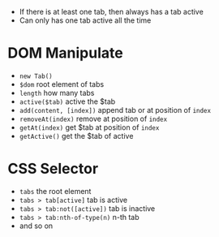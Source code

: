 - If there is at least one tab, then always has a tab active
- Can only has one tab active all the time

# DOM Manipulate
- `new Tab()` 
- `$dom` root element of tabs
- `length` how many tabs
- `active($tab)` active the $tab
- `add(content, [index])` append tab or at position of `index`
- `removeAt(index)` remove at position of `index`
- `getAt(index)` get $tab at position of `index`
- `getActive()` get the $tab of active

# CSS Selector
- `tabs` the root element
- `tabs > tab[active]` tab is active
- `tabs > tab:not([active])` tab is inactive
- `tabs > tab:nth-of-type(n)` n-th tab
- and so on
